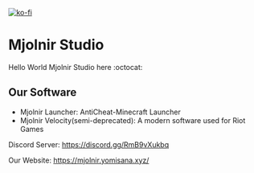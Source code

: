 [![ko-fi](https://img.shields.io/static/v1?style=for-the-badge&message=ko-fi&color=000000&logo=kofi&logoColor=FF424D&label=)]([https://www.patreon.com/MjolnirStudioDEV](https://ko-fi.com/yomisana))

# Mjolnir Studio
Hello World Mjolnir Studio here :octocat:

<!-- [Mjolnir Website](https://mjolnir.yomisana.xyz) -->

<!-- ## Project of Mjolnir Studio
Mjolnir Launcher is Minecarft Launcher App(had Anti-Cheat feature)

Mjolnir BSD is Stable-Diffusion-Webui better extra version. put some useful function and tool let it become easy use.
## almost no longer dev project
Mjolnir League is lol app. ( we not have keep update this 😢 )
Mjolnir Velocity is the newer lol app. (we seldom to dev this cool thing may change to small tool then let this proj get more big or write some proj plan then write...)
 -->


## Our Software
- Mjolnir Launcher: AntiCheat-Minecraft Launcher
- Mjolnir Velocity(semi-deprecated): A modern software used for Riot Games

Discord Server: https://discord.gg/RmB9vXukbq

Our Website: https://mjolnir.yomisana.xyz/
